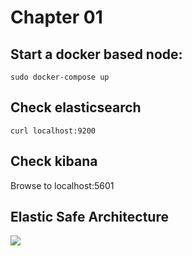 # Chapter 01

## Start a docker based node:
```commandline
sudo docker-compose up
```

## Check elasticsearch
```commandline
curl localhost:9200
```

## Check kibana
Browse to localhost:5601

## Elastic Safe Architecture
<img src='https://github.com/pooya-mohammadi/elasticsearch-notes/images/elastic-safe-architecture.png'>